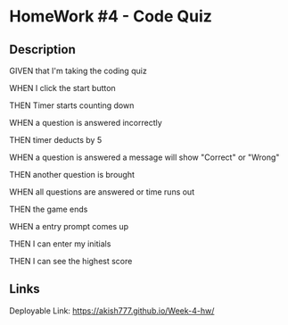 # HomeWork #4 - Code Quiz
## Description

GIVEN that I'm taking the coding quiz

WHEN I click the start button

THEN Timer starts counting down

WHEN a question is answered incorrectly

THEN timer deducts by 5

WHEN a question is answered a message will show "Correct" or "Wrong"

THEN another question is brought

WHEN all questions are answered or time runs out

THEN the game ends

WHEN a entry prompt comes up

THEN I can enter my initials

THEN I can see the highest score

## Links

Deployable Link: https://akish777.github.io/Week-4-hw/


